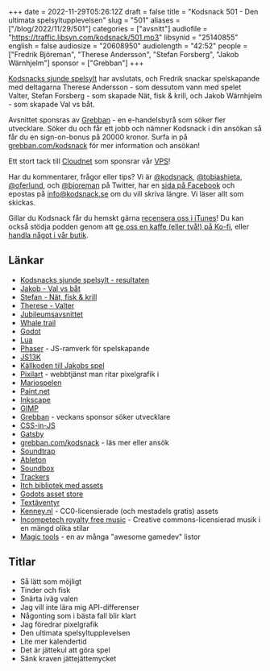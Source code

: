 +++
date = 2022-11-29T05:26:12Z
draft = false
title = "Kodsnack 501 - Den ultimata spelsyltupplevelsen"
slug = "501"
aliases = ["/blog/2022/11/29/501"]
categories = ["avsnitt"]
audiofile = "https://traffic.libsyn.com/kodsnack/501.mp3"
libsynid = "25140855"
english = false
audiosize = "20608950"
audiolength = "42:52"
people = ["Fredrik Björeman", "Therese Andersson", "Stefan Forsberg", "Jakob Wärnhjelm"]
sponsor = ["Grebban"]
+++

[Kodsnacks sjunde spelsylt](https://itch.io/jam/spelsylt7/results) har avslutats, och Fredrik snackar spelskapande med deltagarna Therese Andersson - som dessutom vann med spelet Valter, Stefan Forsberg - som skapade Nät, fisk & krill, och Jakob Wärnhjelm - som skapade Val vs båt.

Avsnittet sponsras av [Grebban](https://www.grebban.com/kodsnack) - en e-handelsbyrå som söker fler utvecklare. Söker du och får ett jobb och nämner Kodsnack i din ansökan så får du en sign-on-bonus på 20000 kronor. Surfa in på [grebban.com/kodsnack](https://www.grebban.com/kodsnack) för mer information och ansökan!

Ett stort tack till [Cloudnet](https://www.cloudnet.se) som sponsrar vår [VPS](https://en.wikipedia.org/wiki/Virtual_private_server)!

Har du kommentarer, frågor eller tips? Vi är [@kodsnack](https://www.twitter.com/kodsnack), [@tobiashieta](https://www.twitter.com/tobiashieta), [@oferlund](https://www.twitter.com/oferlund), och [@bjoreman](https://www.twitter.com/bjoreman) på Twitter, har en [sida på Facebook](https://www.facebook.com/kodsnack) och epostas på [info@kodsnack.se](mailto:info@kodsnack.se) om du vill skriva längre. Vi läser allt som skickas.

Gillar du Kodsnack får du hemskt gärna [recensera oss i iTunes](https://itunes.apple.com/se/podcast/kodsnack/id561631498?l=en)! Du kan också stödja podden genom att <a href="https://ko-fi.com/kodsnack" rel="payment">ge oss en kaffe (eller två!) på Ko-fi</a>, eller [handla något i vår butik](https://shop.spreadshirt.se/kodsnack/).

## Länkar ##
* [Kodsnacks sjunde spelsylt - resultaten](https://itch.io/jam/spelsylt7/results)
* [Jakob - Val vs båt](https://stekspade.itch.io/whale-vs-boat)
* [Stefan - Nät, fisk & krill](https://cykelkatalogen.itch.io/nt-fisk-krill)
* [Therese - Valter](https://trito.itch.io/valter)
* [Jubileumsavsnittet](https://kodsnack.se/500/)
* [Whale trail](https://en.wikipedia.org/wiki/Whale_Trail)
* [Godot](https://en.wikipedia.org/wiki/Godot_%28game_engine%29)
* [Lua](https://en.wikipedia.org/wiki/Lua_%28programming_language%29)
* [Phaser](https://phaser.io/) - JS-ramverk för spelskapande
* [JS13K](https://en.wikipedia.org/wiki/Js13kGames)
* [Källkoden till Jakobs spel](https://gitlab.com/schack/spelsylt-2022)
* [Pixilart](https://www.pixilart.com/draw) - webbtjänst man ritar pixelgrafik i
* [Mariospelen](https://en.wikipedia.org/wiki/Mario_%28franchise%29)
* [Paint.net](https://en.wikipedia.org/wiki/Paint.net)
* [Inkscape](https://en.wikipedia.org/wiki/Inkscape)
* [GIMP](https://en.wikipedia.org/wiki/GIMP)
* [Grebban](https://www.grebban.com/kodsnack) - veckans sponsor söker utvecklare
* [CSS-in-JS](https://en.wikipedia.org/wiki/CSS-in-JS)
* [Gatsby](https://en.wikipedia.org/wiki/Gatsby_%28JavaScript_framework%29)
* [grebban.com/kodsnack](https://www.grebban.com/kodsnack) - läs mer eller ansök
* [Soundtrap](https://www.soundtrap.com/)
* [Ableton](https://en.wikipedia.org/wiki/Ableton)
* [Soundbox](https://sb.bitsnbites.eu/)
* [Trackers](https://en.wikipedia.org/wiki/Music_tracker)
* [Itch bibliotek med assets](https://itch.io/game-assets)
* [Godots asset store](https://godotengine.org/asset-library/asset)
* [Textäventyr](https://en.wikipedia.org/wiki/Interactive_fiction)
* [Kenney.nl](https://kenney.nl/assets) - CC0-licensierade (och mestadels gratis) assets
* [Incompetech royalty free music](https://incompetech.com/music/royalty-free/music.html) - Creative commons-licensierad musik i en mängd olika stilar
* [Magic tools](https://github.com/ellisonleao/magictools) - en av många "awesome gamedev" listor

## Titlar ##
* Så lätt som möjligt
* Tinder och fisk
* Snärta iväg valen
* Jag vill inte lära mig API-differenser
* Någonting som i bästa fall blir klart
* Jag föredrar pixelgrafik
* Den ultimata spelsyltupplevelsen
* Lite mer kalendertid
* Det är jättekul att göra spel
* Sänk kraven jättejättemycket
